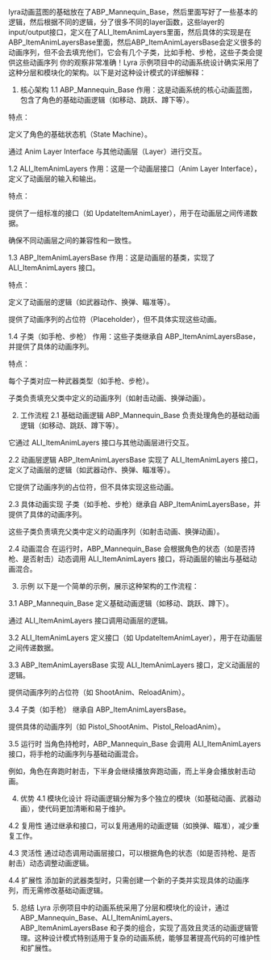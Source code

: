 lyra动画蓝图的基础放在了ABP_Mannequin_Base，然后里面写好了一些基本的逻辑，然后根据不同的逻辑，分了很多不同的layer函数，这些layer的input/output接口，定义在了ALI_ItemAnimLayers里面，然后具体的实现是在ABP_ItemAnimLayersBase里面，然后ABP_ItemAnimLayersBase会定义很多的动画序列，但不会去填充他们，它会有几个子类，比如手枪、步枪，这些子类会提供这些动画序列
你的观察非常准确！Lyra 示例项目中的动画系统设计确实采用了这种分层和模块化的架构。以下是对这种设计模式的详细解释：

1. 核心架构
1.1 ABP_Mannequin_Base
作用：这是动画系统的核心动画蓝图，包含了角色的基础动画逻辑（如移动、跳跃、蹲下等）。

特点：

定义了角色的基础状态机（State Machine）。

通过 Anim Layer Interface 与其他动画层（Layer）进行交互。

1.2 ALI_ItemAnimLayers
作用：这是一个动画层接口（Anim Layer Interface），定义了动画层的输入和输出。

特点：

提供了一组标准的接口（如 UpdateItemAnimLayer），用于在动画层之间传递数据。

确保不同动画层之间的兼容性和一致性。

1.3 ABP_ItemAnimLayersBase
作用：这是动画层的基类，实现了 ALI_ItemAnimLayers 接口。

特点：

定义了动画层的逻辑（如武器动作、换弹、瞄准等）。

提供了动画序列的占位符（Placeholder），但不具体实现这些动画。

1.4 子类（如手枪、步枪）
作用：这些子类继承自 ABP_ItemAnimLayersBase，并提供了具体的动画序列。

特点：

每个子类对应一种武器类型（如手枪、步枪）。

子类负责填充父类中定义的动画序列（如射击动画、换弹动画）。

2. 工作流程
2.1 基础动画逻辑
ABP_Mannequin_Base 负责处理角色的基础动画逻辑（如移动、跳跃、蹲下等）。

它通过 ALI_ItemAnimLayers 接口与其他动画层进行交互。

2.2 动画层逻辑
ABP_ItemAnimLayersBase 实现了 ALI_ItemAnimLayers 接口，定义了动画层的逻辑（如武器动作、换弹、瞄准等）。

它提供了动画序列的占位符，但不具体实现这些动画。

2.3 具体动画实现
子类（如手枪、步枪）继承自 ABP_ItemAnimLayersBase，并提供了具体的动画序列。

这些子类负责填充父类中定义的动画序列（如射击动画、换弹动画）。

2.4 动画混合
在运行时，ABP_Mannequin_Base 会根据角色的状态（如是否持枪、是否射击）动态调用 ALI_ItemAnimLayers 接口，将动画层的输出与基础动画混合。

3. 示例
以下是一个简单的示例，展示这种架构的工作流程：

3.1 ABP_Mannequin_Base
定义基础动画逻辑（如移动、跳跃、蹲下）。

通过 ALI_ItemAnimLayers 接口调用动画层的逻辑。

3.2 ALI_ItemAnimLayers
定义接口（如 UpdateItemAnimLayer），用于在动画层之间传递数据。

3.3 ABP_ItemAnimLayersBase
实现 ALI_ItemAnimLayers 接口，定义动画层的逻辑。

提供动画序列的占位符（如 ShootAnim、ReloadAnim）。

3.4 子类（如手枪）
继承自 ABP_ItemAnimLayersBase。

提供具体的动画序列（如 Pistol_ShootAnim、Pistol_ReloadAnim）。

3.5 运行时
当角色持枪时，ABP_Mannequin_Base 会调用 ALI_ItemAnimLayers 接口，将手枪的动画序列与基础动画混合。

例如，角色在奔跑时射击，下半身会继续播放奔跑动画，而上半身会播放射击动画。

4. 优势
4.1 模块化设计
将动画逻辑分解为多个独立的模块（如基础动画、武器动画），使代码更加清晰和易于维护。

4.2 复用性
通过继承和接口，可以复用通用的动画逻辑（如换弹、瞄准），减少重复工作。

4.3 灵活性
通过动态调用动画层接口，可以根据角色的状态（如是否持枪、是否射击）动态调整动画逻辑。

4.4 扩展性
添加新的武器类型时，只需创建一个新的子类并实现具体的动画序列，而无需修改基础动画逻辑。

5. 总结
Lyra 示例项目中的动画系统采用了分层和模块化的设计，通过 ABP_Mannequin_Base、ALI_ItemAnimLayers、ABP_ItemAnimLayersBase 和子类的组合，实现了高效且灵活的动画逻辑管理。这种设计模式特别适用于复杂的动画系统，能够显著提高代码的可维护性和扩展性。
